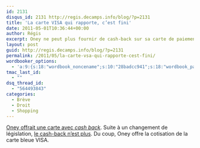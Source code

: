 ```yaml
---
id: 2131
disqus_id: 2131 http://regis.decamps.info/blog/?p=2131
title: 'La carte VISA qui rapporte, c’est fini'
date: 2011-05-01T10:36:44+00:00
author: Régis
excerpt: Oney ne peut plus fournir de cash-back sur sa carte de paiement.
layout: post
guid: http://regis.decamps.info/blog/?p=2131
permalink: /2011/05/la-carte-vsa-qui-rapporte-cest-fini/
wordbooker_options:
  - 'a:9:{s:18:"wordbook_noncename";s:10:"28badcc941";s:18:"wordbook_page_post";s:4:"-100";s:18:"wordbook_orandpage";s:1:"2";s:23:"wordbook_default_author";s:1:"1";s:23:"wordbook_extract_length";s:3:"256";s:19:"wordbook_actionlink";s:3:"300";s:18:"wordbook_attribute";s:0:"";s:29:"wordbooker_status_update_text";s:33:"New blog post :  %title% - %link%";s:17:"wordbook_new_post";s:1:"1";}'
tmac_last_id:
  - ""
dsq_thread_id:
  - "564493843"
categories:
  - Brève
  - Droit
  - Shopping
---
```

[Oney offrait une carte avec _cash back_](http://regis.decamps.info/blog/2011/01/cashback/). Suite à un changement de législation, [le cash-back n’est plus](https://www.oney.fr/oney/oneydocs/ressources/pdf/info-arret-cashback.pdf "Notice d'information arrêt cash back oney"). Du coup, Oney offre la cotisation de la carte bleue VISA.
